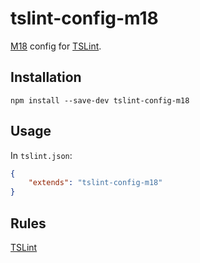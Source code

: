 # tslint-config-m18

[M18](https://github.com/m18ru) config for [TSLint](https://github.com/palantir/tslint).

## Installation

```
npm install --save-dev tslint-config-m18
```

## Usage

In `tslint.json`:

```json
{
	"extends": "tslint-config-m18"
}
```

## Rules

[TSLint](https://palantir.github.io/tslint/rules/)
